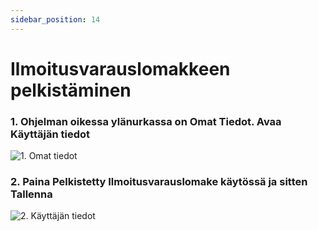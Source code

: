 ```yaml
---
sidebar_position: 14
---
```


# Ilmoitusvarauslomakkeen pelkistäminen

### 1. Ohjelman oikessa ylänurkassa on Omat Tiedot. Avaa Käyttäjän tiedot

![1. Omat tiedot](/img/pikaohjeet/pelkistetty1.png)

### 2. Paina Pelkistetty Ilmoitusvarauslomake käytössä ja sitten Tallenna

![2. Käyttäjän tiedot](/img/pikaohjeet/pelkistetty2.png)